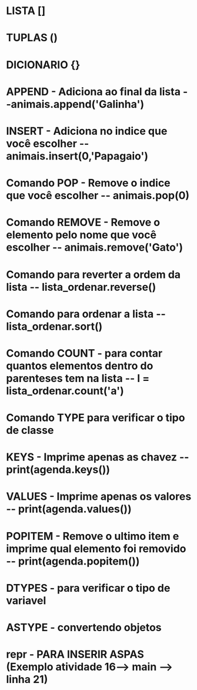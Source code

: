 # LISTA []
# TUPLAS ()
# DICIONARIO {} 

# APPEND - Adiciona ao final da lista --animais.append('Galinha') 
# INSERT - Adiciona no indice que você escolher -- animais.insert(0,'Papagaio')   
# Comando POP - Remove o indice que você escolher -- animais.pop(0)
# Comando REMOVE - Remove o elemento pelo nome que você escolher -- animais.remove('Gato')  
# Comando para reverter a ordem da lista -- lista_ordenar.reverse()  
# Comando para ordenar a lista -- lista_ordenar.sort()      
# Comando COUNT - para contar quantos elementos dentro do parenteses tem na lista -- l = lista_ordenar.count('a')    

# Comando TYPE para verificar o tipo de classe
# KEYS - Imprime apenas as chavez -- print(agenda.keys())  
# VALUES - Imprime apenas os valores -- print(agenda.values()) 
# POPITEM - Remove o ultimo item e imprime qual elemento foi removido -- print(agenda.popitem()) 
# DTYPES - para verificar o tipo de variavel
# ASTYPE - convertendo objetos
# repr - PARA INSERIR ASPAS (Exemplo atividade 16--> main --> linha 21)
